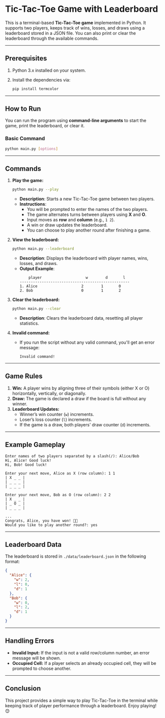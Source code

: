 # Tic-Tac-Toe Game with Leaderboard

This is a terminal-based **Tic-Tac-Toe game** implemented in Python. It supports two players, keeps track of wins, losses, and draws using a leaderboard stored in a JSON file. You can also print or clear the leaderboard through the available commands.

---

## Prerequisites

1. Python 3.x installed on your system.
2. Install the dependencies via:

   ```bash
   pip install termcolor
   ```

---

## How to Run

You can run the program using **command-line arguments** to start the game, print the leaderboard, or clear it.

### Basic Command

```bash
python main.py [options]
```

---

## Commands

1. **Play the game:**

   ```bash
   python main.py --play
   ```

   - **Description**: 
     Starts a new Tic-Tac-Toe game between two players.
   - **Instructions**:
     - You will be prompted to enter the names of the two players.
     - The game alternates turns between players using **X** and **O**.
     - Input moves as **row** and **column** (e.g., `1 2`).
     - A win or draw updates the leaderboard.
     - You can choose to play another round after finishing a game.

2. **View the leaderboard:**

   ```bash
   python main.py --leaderboard
   ```

   - **Description**: 
     Displays the leaderboard with player names, wins, losses, and draws.
   - **Output Example**:
     ```
         player                    w        d       l    
     --------------------------------------------------
     1. Alice                    2        1       0    
     2. Bob                      0        1       2    
     ```

3. **Clear the leaderboard:**

   ```bash
   python main.py --clear
   ```

   - **Description**: 
     Clears the leaderboard data, resetting all player statistics.

4. **Invalid command:**

   - If you run the script without any valid command, you'll get an error message:

     ```
     Invalid command!
     ```

---

## Game Rules

1. **Win:** A player wins by aligning three of their symbols (either X or O) horizontally, vertically, or diagonally.
2. **Draw:** The game is declared a draw if the board is full without any winner.
3. **Leaderboard Updates:**
   - Winner’s win counter (`w`) increments.
   - Loser’s loss counter (`l`) increments.
   - If the game is a draw, both players' draw counter (`d`) increments.

---

## Example Gameplay

```
Enter names of two players separated by a slash(/): Alice/Bob
Hi, Alice! Good luck!
Hi, Bob! Good luck!

Enter your next move, Alice as X (row column): 1 1
| X _ _ |
| _ _ _ |
| _ _ _ |

Enter your next move, Bob as O (row column): 2 2
| X _ _ |
| _ O _ |
| _ _ _ |

...
Congrats, Alice, you have won! 🥳🥳
Would you like to play another round?: yes
```

---

## Leaderboard Data

The leaderboard is stored in `./data/leaderboard.json` in the following format:

```json
{
  "Alice": {
    "w": 2,
    "l": 0,
    "d": 1
  },
  "Bob": {
    "w": 0,
    "l": 2,
    "d": 1
  }
}
```

---

## Handling Errors

- **Invalid Input:** If the input is not a valid row/column number, an error message will be shown.
- **Occupied Cell:** If a player selects an already occupied cell, they will be prompted to choose another.

---

## Conclusion

This project provides a simple way to play Tic-Tac-Toe in the terminal while keeping track of player performance through a leaderboard. Enjoy playing! 😊
